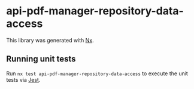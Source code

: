 # api-pdf-manager-repository-data-access

This library was generated with [Nx](https://nx.dev).

## Running unit tests

Run `nx test api-pdf-manager-repository-data-access` to execute the unit tests via [Jest](https://jestjs.io).
